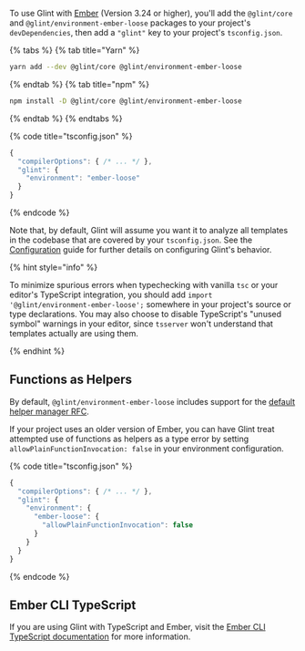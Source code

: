 To use Glint with [Ember](https://github.com/emberjs/ember.js) (Version 3.24 or higher), you'll add the `@glint/core` and `@glint/environment-ember-loose` packages to your project's `devDependencies`, then add a `"glint"` key to your project's `tsconfig.json`.

{% tabs %}
{% tab title="Yarn" %}

```sh
yarn add --dev @glint/core @glint/environment-ember-loose
```

{% endtab %}
{% tab title="npm" %}

```sh
npm install -D @glint/core @glint/environment-ember-loose
```

{% endtab %}
{% endtabs %}

{% code title="tsconfig.json" %}

```javascript
{
  "compilerOptions": { /* ... */ },
  "glint": {
    "environment": "ember-loose"
  }
}
```

{% endcode %}

Note that, by default, Glint will assume you want it to analyze all templates in the codebase that are covered by your `tsconfig.json`. See the [Configuration](../configuration.md) guide for further details on configuring Glint's behavior.

{% hint style="info" %}

To minimize spurious errors when typechecking with vanilla `tsc` or your editor's TypeScript integration, you should add `import '@glint/environment-ember-loose';` somewhere in your project's source or type declarations. You may also choose to disable TypeScript's "unused symbol" warnings in your editor, since `tsserver` won't understand that templates actually are using them.

{% endhint %}

## Functions as Helpers

By default, `@glint/environment-ember-loose` includes support for the [default helper manager RFC](https://github.com/emberjs/rfcs/pull/756).

If your project uses an older version of Ember, you can have Glint treat attempted use of functions as helpers as a type error by setting `allowPlainFunctionInvocation: false` in your environment configuration.

{% code title="tsconfig.json" %}

```javascript
{
  "compilerOptions": { /* ... */ },
  "glint": {
    "environment": {
      "ember-loose": {
        "allowPlainFunctionInvocation": false
      }
    }
  }
}
```

{% endcode %}

## Ember CLI TypeScript

If you are using Glint with TypeScript and Ember, visit the [Ember CLI TypeScript documentation](https://docs.ember-cli-typescript.com/) for more information.
